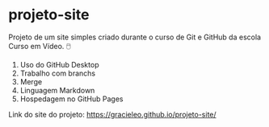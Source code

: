 # projeto-site
 
 Projeto de um site simples criado durante o curso de Git e GitHub da escola Curso em Vídeo. 🖱️
 
1. Uso do GitHub Desktop
2. Trabalho com branchs
3. Merge
4. Linguagem Markdown 
5. Hospedagem no GitHub Pages
 
Link do site do projeto: https://gracieleo.github.io/projeto-site/
